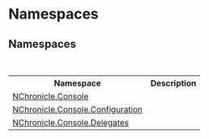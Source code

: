 # Namespaces
 


## Namespaces
&nbsp;<table><tr><th>Namespace</th><th>Description</th></tr><tr><td><a href="N_NChronicle_Console.md">NChronicle.Console</a></td><td></td></tr><tr><td><a href="N_NChronicle_Console_Configuration.md">NChronicle.Console.Configuration</a></td><td></td></tr><tr><td><a href="N_NChronicle_Console_Delegates.md">NChronicle.Console.Delegates</a></td><td></td></tr></table>&nbsp;

